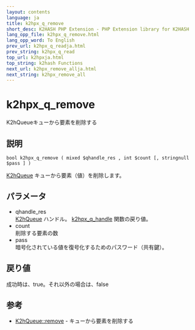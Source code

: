 ```yaml
---
layout: contents
language: ja
title: k2hpx_q_remove
short_desc: K2HASH PHP Extension - PHP Extension library for K2HASH
lang_opp_file: k2hpx_q_remove.html
lang_opp_word: To English
prev_url: k2hpx_q_readja.html
prev_string: k2hpx_q_read
top_url: k2hpxja.html
top_string: k2hash Functions
next_url: k2hpx_remove_allja.html
next_string: k2hpx_remove_all
---
```


# k2hpx_q_remove
K2hQueueキューから要素を削除する

## 説明

```
bool k2hpx_q_remove ( mixed $qhandle_res , int $count [, stringnull $pass ] )
```

[K2hQueue](k2hq_classja.html) キューから要素（値）を削除します。 

## パラメータ
- qhandle_res  
[K2hQueue](k2hq_classja.html) ハンドル。 [k2hpx_q_handle](k2hpx_q_handleja.html) 関数の戻り値。
- count  
削除する要素の数
- pass  
暗号化されている値を復号化するためのパスワード（共有鍵）。

## 戻り値
成功時は、true。それ以外の場合は、false

## 参考
- [K2hQueue::remove](k2hq_removeja.html) - キューから要素を削除する
